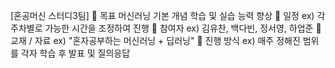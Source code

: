 [혼공머신 스터디3팀]
📌 목표
머신러닝 기본 개념 학습 및 실습 능력 향상
📅 일정
ex) 각 주차별로 가능한 시간을 조정하여 진행
👥 참여자
ex) 김유찬, 백다빈, 정서영, 하업준
📖 교재 / 자료
ex) "혼자공부하는 머신러닝 + 딥러닝"
🚀 진행 방식
ex) 매주 정해진 범위를 각자 학습 후 발표 및 질의응답
